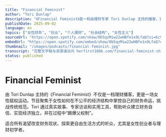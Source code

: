 ```yaml
---
title: "Financial Feminist"
author: "Tori Dunlap"
description: "《Financial Feminist》是一档由理财专家 Tori Dunlap 主持的播客，旨在帮助女性在由富有白人男性主导的世界中实现财务自由。节目以“对抗父权制，变得富有”为口号，通过独立讲述与嘉宾访谈，分享如何赚钱、节省、投资以及建立财务自信的实用策略。Tori 也是 Her First $100K 的创始人，致力于女性财务教育与赋权。播客每周一更新正式集，隔周四发布迷你集，内容涵盖创业、债务管理、退休规划、心理财务等多个维度，深受听众喜爱，评分高达 4.7（6,228 条评论）。"
publishDate: 2025-09-02
language: en
topics: ["女性财务", "创业", "个人理财", "社会结构", "女性主义"]
sourceUrl: "https://open.spotify.com/show/0b5qzMiw22wHBfe1x9LfaQ?si=6c992d90849e4ada"
embedUrl: "https://open.spotify.com/embed/show/0b5qzMiw22wHBfe1x9LfaQ?utm_source=generator"
thumbnail: "/images/podcasts/financial-feminist.jpg"
transcript: "完整文字稿与资源请访问 herfirst100k.com/financial-feminist-show-notes"
status: published
---
```


# Financial Feminist

由 Tori Dunlap 主持的《Financial Feminist》不仅是一档理财播客，更是一场女性赋权运动。节目聚焦于女性如何在不公平的经济结构中掌控自己的财务命运，挑战传统规范。Tori 通过真实故事、专家访谈和实用工具，帮助听众建立财务自信、实现经济独立，并在过程中“踢爆父权制”。

适合所有渴望改变财务现状、探索更自由生活方式的听众，尤其是女性创业者与理财初学者。
